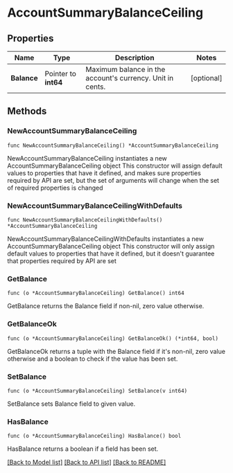 # AccountSummaryBalanceCeiling

## Properties

Name | Type | Description | Notes
------------ | ------------- | ------------- | -------------
**Balance** | Pointer to **int64** | Maximum balance in the account&#39;s currency. Unit in cents. | [optional] 

## Methods

### NewAccountSummaryBalanceCeiling

`func NewAccountSummaryBalanceCeiling() *AccountSummaryBalanceCeiling`

NewAccountSummaryBalanceCeiling instantiates a new AccountSummaryBalanceCeiling object
This constructor will assign default values to properties that have it defined,
and makes sure properties required by API are set, but the set of arguments
will change when the set of required properties is changed

### NewAccountSummaryBalanceCeilingWithDefaults

`func NewAccountSummaryBalanceCeilingWithDefaults() *AccountSummaryBalanceCeiling`

NewAccountSummaryBalanceCeilingWithDefaults instantiates a new AccountSummaryBalanceCeiling object
This constructor will only assign default values to properties that have it defined,
but it doesn't guarantee that properties required by API are set

### GetBalance

`func (o *AccountSummaryBalanceCeiling) GetBalance() int64`

GetBalance returns the Balance field if non-nil, zero value otherwise.

### GetBalanceOk

`func (o *AccountSummaryBalanceCeiling) GetBalanceOk() (*int64, bool)`

GetBalanceOk returns a tuple with the Balance field if it's non-nil, zero value otherwise
and a boolean to check if the value has been set.

### SetBalance

`func (o *AccountSummaryBalanceCeiling) SetBalance(v int64)`

SetBalance sets Balance field to given value.

### HasBalance

`func (o *AccountSummaryBalanceCeiling) HasBalance() bool`

HasBalance returns a boolean if a field has been set.


[[Back to Model list]](../README.md#documentation-for-models) [[Back to API list]](../README.md#documentation-for-api-endpoints) [[Back to README]](../README.md)


